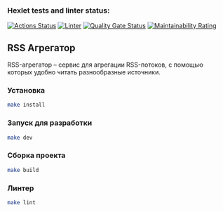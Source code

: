 ### Hexlet tests and linter status:
[![Actions Status](https://github.com/IVANFROL/fullstack-javascript-project-11/actions/workflows/hexlet-check.yml/badge.svg)](https://github.com/IVANFROL/fullstack-javascript-project-11/actions)
[![Linter](https://github.com/IVANFROL/fullstack-javascript-project-11/actions/workflows/linter.yml/badge.svg)](https://github.com/IVANFROL/fullstack-javascript-project-11/actions/workflows/linter.yml)
[![Quality Gate Status](https://sonarcloud.io/api/project_badges/measure?project=IVANFROL_fullstack-javascript-project-11&metric=alert_status)](https://sonarcloud.io/summary/new_code?id=IVANFROL_fullstack-javascript-project-11)
[![Maintainability Rating](https://sonarcloud.io/api/project_badges/measure?project=IVANFROL_fullstack-javascript-project-11&metric=sqale_rating)](https://sonarcloud.io/summary/new_code?id=IVANFROL_fullstack-javascript-project-11)

## RSS Агрегатор

RSS-агрегатор – сервис для агрегации RSS-потоков, с помощью которых удобно читать разнообразные источники.

### Установка

```bash
make install
```

### Запуск для разработки

```bash
make dev
```

### Сборка проекта

```bash
make build
```

### Линтер

```bash
make lint
```
